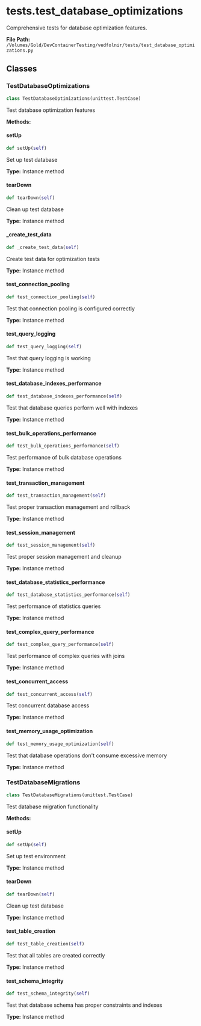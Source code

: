 # tests.test_database_optimizations

Comprehensive tests for database optimization features.

**File Path:** `/Volumes/Gold/DevContainerTesting/vedfolnir/tests/test_database_optimizations.py`

## Classes

### TestDatabaseOptimizations

```python
class TestDatabaseOptimizations(unittest.TestCase)
```

Test database optimization features

**Methods:**

#### setUp

```python
def setUp(self)
```

Set up test database

**Type:** Instance method

#### tearDown

```python
def tearDown(self)
```

Clean up test database

**Type:** Instance method

#### _create_test_data

```python
def _create_test_data(self)
```

Create test data for optimization tests

**Type:** Instance method

#### test_connection_pooling

```python
def test_connection_pooling(self)
```

Test that connection pooling is configured correctly

**Type:** Instance method

#### test_query_logging

```python
def test_query_logging(self)
```

Test that query logging is working

**Type:** Instance method

#### test_database_indexes_performance

```python
def test_database_indexes_performance(self)
```

Test that database queries perform well with indexes

**Type:** Instance method

#### test_bulk_operations_performance

```python
def test_bulk_operations_performance(self)
```

Test performance of bulk database operations

**Type:** Instance method

#### test_transaction_management

```python
def test_transaction_management(self)
```

Test proper transaction management and rollback

**Type:** Instance method

#### test_session_management

```python
def test_session_management(self)
```

Test proper session management and cleanup

**Type:** Instance method

#### test_database_statistics_performance

```python
def test_database_statistics_performance(self)
```

Test performance of statistics queries

**Type:** Instance method

#### test_complex_query_performance

```python
def test_complex_query_performance(self)
```

Test performance of complex queries with joins

**Type:** Instance method

#### test_concurrent_access

```python
def test_concurrent_access(self)
```

Test concurrent database access

**Type:** Instance method

#### test_memory_usage_optimization

```python
def test_memory_usage_optimization(self)
```

Test that database operations don't consume excessive memory

**Type:** Instance method

### TestDatabaseMigrations

```python
class TestDatabaseMigrations(unittest.TestCase)
```

Test database migration functionality

**Methods:**

#### setUp

```python
def setUp(self)
```

Set up test environment

**Type:** Instance method

#### tearDown

```python
def tearDown(self)
```

Clean up test database

**Type:** Instance method

#### test_table_creation

```python
def test_table_creation(self)
```

Test that all tables are created correctly

**Type:** Instance method

#### test_schema_integrity

```python
def test_schema_integrity(self)
```

Test that database schema has proper constraints and indexes

**Type:** Instance method

